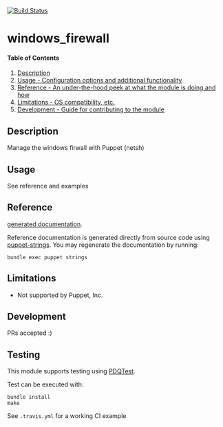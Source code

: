 [![Build Status](https://travis-ci.org/GeoffWilliams/puppet-windows_firewall.svg?branch=master)](https://travis-ci.org/GeoffWilliams/puppet-windows_firewall)
# windows_firewall

#### Table of Contents

1. [Description](#description)
1. [Usage - Configuration options and additional functionality](#usage)
1. [Reference - An under-the-hood peek at what the module is doing and how](#reference)
1. [Limitations - OS compatibility, etc.](#limitations)
1. [Development - Guide for contributing to the module](#development)

## Description

Manage the windows firwall with Puppet (netsh)

## Usage
See reference and examples

## Reference
[generated documentation](https://rawgit.com/GeoffWilliams/puppet-windows_firewall/master/doc/index.html).

Reference documentation is generated directly from source code using [puppet-strings](https://github.com/puppetlabs/puppet-strings).  You may regenerate the documentation by running:

```shell
bundle exec puppet strings
```

## Limitations
* Not supported by Puppet, Inc.

## Development

PRs accepted :)

## Testing
This module supports testing using [PDQTest](https://github.com/declarativesystems/pdqtest).


Test can be executed with:

```
bundle install
make
```

See `.travis.yml` for a working CI example

